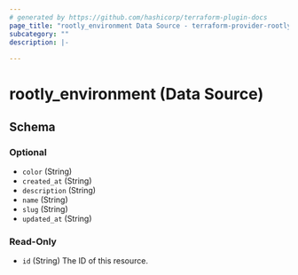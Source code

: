 ```yaml
---
# generated by https://github.com/hashicorp/terraform-plugin-docs
page_title: "rootly_environment Data Source - terraform-provider-rootly"
subcategory: ""
description: |-
  
---
```


# rootly_environment (Data Source)





<!-- schema generated by tfplugindocs -->
## Schema

### Optional

- `color` (String)
- `created_at` (String)
- `description` (String)
- `name` (String)
- `slug` (String)
- `updated_at` (String)

### Read-Only

- `id` (String) The ID of this resource.



